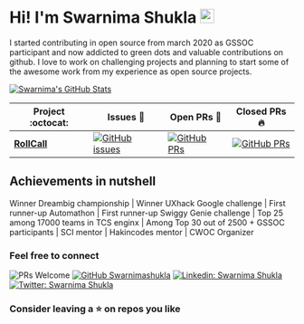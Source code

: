 
# Hi! I'm Swarnima Shukla <img src="https://media.giphy.com/media/hvRJCLFzcasrR4ia7z/giphy.gif" width="25px">

I started contributing in open source from march 2020 as GSSOC participant and now addicted to green dots and valuable contributions on github.
I love to work on challenging projects and planning to start some of the awesome work from my experience as open source projects.

[![Swarnima's GitHub Stats](https://github-readme-stats.vercel.app/api?username=Swarnimashukla&hide=issues&count_private=true&show_icons=true&theme=yeblu)](https://github.com/Swarnimashukla/github-readme-stats)


|      Project :octocat:   |     Issues :bug:   | Open PRs :bell:  | Closed PRs :fire:  |
|-------------|-------------------|---|---|
| [**RollCall**](https://github.com/Swarnimashukla/Automatic-attendance-management-system) | [![GitHub issues](https://img.shields.io/github/issues/Swarnimashukla/Automatic-attendance-management-system?color=green&logo=github&style=flat)](https://github.com/Swarnimashukla/Automatic-attendance-management-system/issues) | [![GitHub PRs](https://img.shields.io/github/issues-pr/Swarnimashukla/Automatic-attendance-management-system?style=flat&logo=github)](https://github.com/Swarnimashukla/Automatic-attendance-management-system/pulls)  | [![GitHub PRs](https://img.shields.io/github/issues-pr-closed/Swarnimashukla/Automatic-attendance-management-system?style=flat&color=critical&logo=github)](https://github.com/Swarnimashukla/Automatic-attendance-management-system/pulls?q=is%3Apr+is%3Aclosed)  |


## Achievements in nutshell 

Winner Dreambig championship | Winner UXhack Google challenge |  First runner-up Automathon | First runner-up Swiggy Genie challenge | Top 25 among 17000 teams in TCS enginx | Among Top 30 out of 2500 + GSSOC participants | SCI mentor | Hakincodes mentor | CWOC Organizer 

### Feel free to connect 

![PRs Welcome](https://img.shields.io/badge/PRs-welcome-brightblue.svg?style=flat&logo=github)
[![GitHub Swarnimashukla](https://img.shields.io/github/followers/Swarnimashukla?label=follow&style=social)](https://github.com/Swarnimashukla)
[![Linkedin: Swarnima Shukla](https://img.shields.io/badge/-Swarnima%20Shukla-blue?style=flat-square&logo=Linkedin&logoColor=white&link=https://www.linkedin.com/in/swarnima-shukla-3815b5b8/)](https://www.linkedin.com/in/swarnima-shukla-3815b5b8/)
[![Twitter: Swarnima Shukla](https://img.shields.io/twitter/follow/swarnimashukla5?style=social)](https://twitter.com/swarnimashukla5)


### Consider leaving a ⭐ on repos you like

